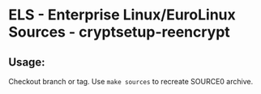 # ELS - Enterprise Linux/EuroLinux Sources - cryptsetup-reencrypt
 
## Usage:
  Checkout branch or tag. Use `make sources` to recreate  SOURCE0 archive.

